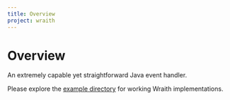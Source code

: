 ```yaml
---
title: Overview
project: wraith
---
```


# Overview

An extremely capable yet straightforward Java event handler.

Please explore the
[example directory](https://github.com/7orivorian/Wraith/tree/master/examples/java/me/tori/example)
for working Wraith implementations.